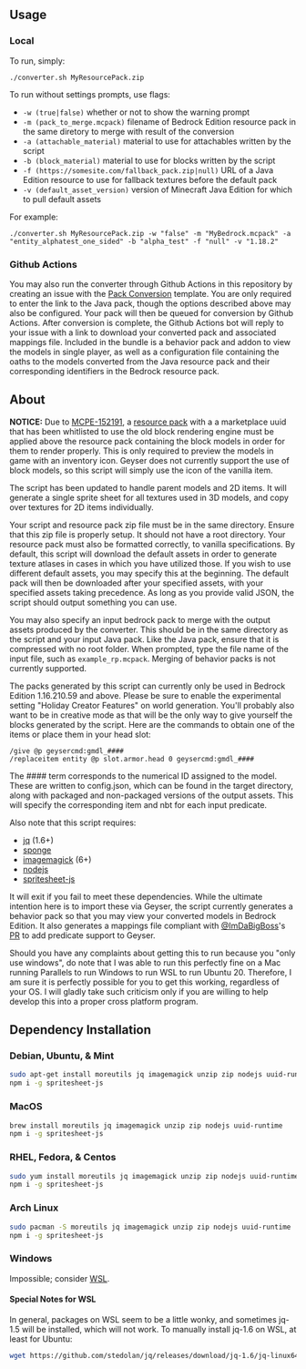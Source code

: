 ## Usage

### Local

To run, simply:
```
./converter.sh MyResourcePack.zip
```

To run without settings prompts, use flags:
- `-w (true|false)` whether or not to show the warning prompt 
- `-m (pack_to_merge.mcpack)` filename of Bedrock Edition resource pack in the same diretory to merge with result of the conversion
- `-a (attachable_material)` material to use for attachables written by the script
- `-b (block_material)` material to use for blocks written by the script
- `-f (https://somesite.com/fallback_pack.zip|null)` URL of a Java Edition resource to use for fallback textures before the default pack
- `-v (default_asset_version)` version of Minecraft Java Edition for which to pull default assets

For example:

```
./converter.sh MyResourcePack.zip -w "false" -m "MyBedrock.mcpack" -a "entity_alphatest_one_sided" -b "alpha_test" -f "null" -v "1.18.2"
```
### Github Actions

You may also run the converter through Github Actions in this repository by creating an issue with the [Pack Conversion](https://github.com/Kas-tle/java2bedrock.sh/issues/new?assignees=&labels=conversion&template=pack-conversion.yml&title=%5BPack%5D%3A+) template. You are only required to enter the link to the Java pack, though the options described above may also be configured. Your pack will then be queued for conversion by Github Actions. After conversion is complete, the Github Actions bot will reply to your issue with a link to download your converted pack and associated mappings file. Included in the bundle is a behavior pack and addon to view the models in single player, as well as a configuration file containing the oaths to the models converted from the Java resource pack and their corresponding identifiers in the Bedrock resource pack.

## About

**NOTICE:** Due to [MCPE-152191](https://bugs.mojang.com/browse/MCPE-152191), a [resource pack](https://bugs.mojang.com/secure/attachment/473588/473588_BlockGeoFi.mcpack) with a a marketplace uuid that has been whitlisted to use the old block rendering engine must be applied above the resource pack containing the block models in order for them to render properly. This is only required to preview the models in game with an inventory icon. Geyser does not currently support the use of block models, so this script will simply use the icon of the vanilla item.

The script has been updated to handle parent models and 2D items. It will generate a single sprite sheet for all textures used in 3D models, and copy over textures for 2D items individually.

Your script and resource pack zip file must be in the same directory. Ensure that this zip file is properly setup. It should not have a root directory. Your resource pack must also be formatted correctly, to vanilla specifications. By default, this script will download the default assets in order to generate texture atlases in cases in which you have utilized those. If you wish to use different default assets, you may specify this at the beginning. The default pack will then be downloaded after your specified assets, with your specified assets taking precedence. As long as you provide valid JSON, the script should output something you can use.

You may also specify an input bedrock pack to merge with the output assets produced by the converter. This should be in the same directory as the script and your input Java pack. Like the Java pack, ensure that it is compressed with no root folder. When prompted, type the file name of the input file, such as `example_rp.mcpack`. Merging of behavior packs is not currently supported.

The packs generated by this script can currently only be used in Bedrock Edition 1.16.210.59 and above. Please be sure to enable the experimental setting "Holiday Creator Features" on world generation. You'll probably also want to be in creative mode as that will be the only way to give yourself the blocks generated by the script. Here are the commands to obtain one of the items or place them in your head slot:
```
/give @p geysercmd:gmdl_####
/replaceitem entity @p slot.armor.head 0 geysercmd:gmdl_####
``` 
The \#### term corresponds to the numerical ID assigned to the model. These are written to config.json, which can be found in the target directory, along with packaged and non-packaged versions of the output assets. This will specify the corresponding item and nbt for each input predicate.

Also note that this script requires:
- [jq](https://stedolan.github.io/jq/download/) (1.6+)
- [sponge](https://joeyh.name/code/moreutils/)
- [imagemagick](https://imagemagick.org/script/download.php) (6+)
- [nodejs](https://nodejs.org/en/)
- [spritesheet-js](https://www.npmjs.com/package/spritesheet-js)

It will exit if you fail to meet these dependencies. While the ultimate intention here is to import these via Geyser, the script currently generates a behavior pack so that you may view your converted models in Bedrock Edition. It also generates a mappings file compliant with [@ImDaBigBoss](https://github.com/ImDaBigBoss)'s [PR](https://github.com/GeyserMC/Geyser/pull/2822) to add predicate support to Geyser.

Should you have any complaints about getting this to run because you "only use windows", do note that I was able to run this perfectly fine on a Mac running Parallels to run Windows to run WSL to run Ubuntu 20. Therefore, I am sure it is perfectly possible for you to get this working, regardless of your OS. I will gladly take such criticism only if you are willing to help develop this into a proper cross platform program. 

## Dependency Installation

### Debian, Ubuntu, & Mint
```sh
sudo apt-get install moreutils jq imagemagick unzip zip nodejs uuid-runtime
npm i -g spritesheet-js
```

### MacOS
```sh
brew install moreutils jq imagemagick unzip zip nodejs uuid-runtime
npm i -g spritesheet-js
```

### RHEL, Fedora, & Centos
```sh
sudo yum install moreutils jq imagemagick unzip zip nodejs uuid-runtime
npm i -g spritesheet-js
```

### Arch Linux
```sh
sudo pacman -S moreutils jq imagemagick unzip zip nodejs uuid-runtime
npm i -g spritesheet-js
```

### Windows
Impossible; consider [WSL](https://docs.microsoft.com/en-us/windows/wsl/install-win10).

#### Special Notes for WSL
In general, packages on WSL seem to be a little wonky, and sometimes jq-1.5 will be installed, which will not work. To manually install jq-1.6 on WSL, at least for Ubuntu:
```sh
wget https://github.com/stedolan/jq/releases/download/jq-1.6/jq-linux64 && sudo chmod +x jq-linux64 && sudo mv jq-linux64 /usr/bin/jq
```
